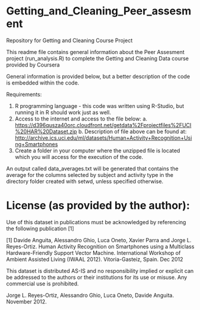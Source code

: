 Getting_and_Cleaning_Peer_assesment
===================================

Repository for Getting and Cleaning Course Project

This readme file contains general information about the Peer Assesment project (run_analysis.R) to complete the Getting and Cleaning Data course provided by Coursera

General information is provided below, but a better description of the code is embedded within the code.

Requirements:

1. R programming language - this code was written using R-Studio, but running it in R should work just as well.
2. Access to the internet and access to the file below:
  a. https://d396qusza40orc.cloudfront.net/getdata%2Fprojectfiles%2FUCI%20HAR%20Dataset.zip 
  b. Description of file above can be found at: http://archive.ics.uci.edu/ml/datasets/Human+Activity+Recognition+Using+Smartphones 
3. Create a folder in your computer where the unzipped file is located which you will access for the execution of the code.

An output called data_averages.txt will be generated that contains the average for the columns selected by subject and activity type in the directory folder created with setwd, unless specified otherwise.

License (as provided by the author):
========
Use of this dataset in publications must be acknowledged by referencing the following publication [1] 

[1] Davide Anguita, Alessandro Ghio, Luca Oneto, Xavier Parra and Jorge L. Reyes-Ortiz. Human Activity Recognition on Smartphones using a Multiclass Hardware-Friendly Support Vector Machine. International Workshop of Ambient Assisted Living (IWAAL 2012). Vitoria-Gasteiz, Spain. Dec 2012

This dataset is distributed AS-IS and no responsibility implied or explicit can be addressed to the authors or their institutions for its use or misuse. Any commercial use is prohibited.

Jorge L. Reyes-Ortiz, Alessandro Ghio, Luca Oneto, Davide Anguita. November 2012.
  
